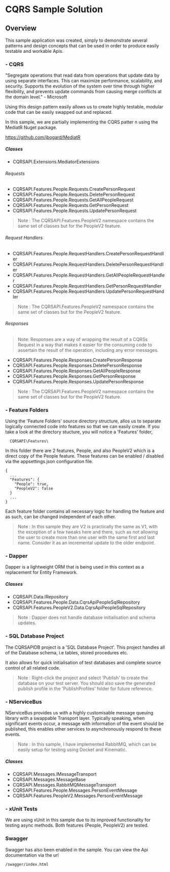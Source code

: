 # CQRS Sample Solution

## Overview

This sample application was created, simply to demonstrate several patterns and design concepts that can be used in order to produce easily testable and workable Apis.

### - CQRS

"Segregate operations that read data from operations that update data by using separate interfaces. This can maximize performance, scalability, and security. Supports the evolution of the system over time through higher flexibility, and prevents update commands from causing merge conflicts at the domain level." - Microsoft

Using this design pattern easily allows us to create highly testable, modular code that can be easily swapped out and replaced.

In this sample, we are partially implementing the CQRS patter n using the MediatR Nuget package.

https://github.com/jbogard/MediatR

##### Classes

* CQRSAPI.Extensions.MediatorExtensions

###### Requests

* CQRSAPI.Features.People.Requests.CreatePersonRequest
* CQRSAPI.Features.People.Requests.DeletePersonRequest
* CQRSAPI.Features.People.Requests.GetAllPeopleRequest
* CQRSAPI.Features.People.Requests.GetPersonRequest
* CQRSAPI.Features.People.Requests.UpdatePersonRequest

> Note : The CQRSAPI.Features.PeopleV2 namespace contains the same set of classes but for the PeopleV2 feature. 

###### Request Handlers

* CQRSAPI.Features.People.RequestHandlers.CreatePersonRequestHandler
* CQRSAPI.Features.People.RequestHandlers.DeletePersonRequestHandler
* CQRSAPI.Features.People.RequestHandlers.GetAllPeopleRequestHandler
* CQRSAPI.Features.People.RequestHandlers.GetPersonRequestHandler
* CQRSAPI.Features.People.RequestHandlers.UpdatePersonRequestHandler

> Note : The CQRSAPI.Features.PeopleV2 namespace contains the same set of classes but for the PeopleV2 feature.

###### Responses

> Note: Responses are a way of wrapping the result of a CQRSs Request in a way that makes it easier for the consuming code to assertain the result of the operation, including any error messages.

* CQRSAPI.Features.People.Responses.CreatePersonResponse
* CQRSAPI.Features.People.Responses.DeletePersonResponse
* CQRSAPI.Features.People.Responses.GetAllPeopleResponse
* CQRSAPI.Features.People.Responses.GetPersonResponse
* CQRSAPI.Features.People.Responses.UpdatePersonResponse

> Note : The CQRSAPI.Features.PeopleV2 namespace contains the same set of classes but for the PeopleV2 feature.

### - Feature Folders

Using the 'Feature Folders' source directory structure, allos us to separate logically connected code into features so that we can easily create.  If you take a look at the directory stucture, you will notice a 'Features' folder,

```
  CQRSAPI\Features\
```

In this folder there are 2 features, People, and also PeopleV2 which is a direct copy of the People feature.  These features can be enabled / disabled via the appsettings.json configuration file.

```
{
  ...
  "Features": {
    "People": true,
    "PeopleV2": false
  }
  ...
}
```

Each feature folder contains all necessary logic for handling the feature and as such, can be changed independent of each other.

> Note : In this sample they are V2 is practically the same as V1, with the exception of a few tweaks here and there, such as not allowing the user to create more than one user with the same first and last name.  Consider it as an incremental update to the older endpoint.

### - Dapper

Dapper is a lightweight ORM that is being used in this context as a replacement for Entity Framework.

##### Classes

* CQRSAPI.Data.IRepository
* CQRSAPI.Features.People.Data.CqrsApiPeopleSqlRepository
* CQRSAPI.Features.PeopleV2.Data.CqrsApiPeopleSqlRepository

> Note : Dapper does not handle database initialisation and schema updates.

### - SQL Database Project

The CQRSAPIDB project is a 'SQL Database Project'. This project handles all of the Database schema, i.e tables, stored procedures etc.

It also allows for quick initialisation of test databases and complete source control of all related code.

> Note : Right-click the project and select 'Publish' to create the database on your test server.  You should also save the generated publish profile in the 'PublishProfiles' folder for future reference.

### - NServiceBus

NServiceBus provides us with a highly customisable message queuing library with a swappable Transport layer. Typically speaking, when significant events occur, a message with information of the event should be published, this enables other services to asynchronously respond to these events.

> Note : In this sample, I have implemented RabbitMQ, which can be easily setup for testing using Docket and Kinematic. 

##### Classes

* CQRSAPI.Messages.IMessageTransport
* CQRSAPI.Messages.MessageBase
* CQRSAPI.Messages.RabbitMQMessageTransport
* CQRSAPI.Features.People.Messages.PersonEventMessage
* CQRSAPI.Features.PeopleV2.Messages.PersonEventMessage

### - xUnit Tests

We are using xUnit in this sample due to its improved functionality for testing async methods.  Both features (People, PeopleV2) are tested.

### Swagger

Swagger has also been enabled in the sample. You can view the Api documentation via the url

```
/swagger/index.html
```

